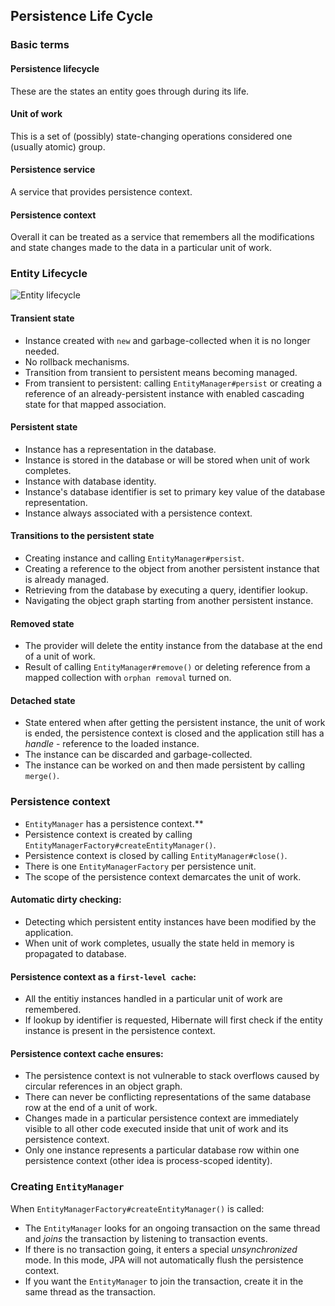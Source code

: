 ## Persistence Life Cycle

### Basic terms

#### Persistence lifecycle

These are the states an entity goes through during its life. 

#### Unit of work

This is a set of (possibly) state-changing operations considered one (usually atomic) group.

#### Persistence service

A service that provides persistence context.

#### Persistence context

Overall it can be treated as a service that remembers all the modifications and state changes made to the data in a particular unit of work.

### Entity Lifecycle

![Entity lifecycle](./images/entity_lifecycle.svg)

#### Transient state

* Instance created with `new` and garbage-collected when it is no longer needed.
* No rollback mechanisms.
* Transition from transient to persistent means becoming managed.
* From transient to persistent: calling `EntityManager#persist` or creating a reference of an already-persistent instance with enabled cascading state for that mapped association.

#### Persistent state

* Instance has a representation in the database.
* Instance is stored in the database or will be stored when unit of work completes.
* Instance with database identity.
* Instance's database identifier is set to primary key value of the database representation.
* Instance always associated with a persistence context.

#### Transitions to the persistent state

* Creating instance and calling `EntityManager#persist`.
* Creating a reference to the object from another persistent instance that is already managed.
* Retrieving from the database by executing a query, identifier lookup.
* Navigating the object graph starting from another persistent instance.

#### Removed state

* The provider will delete the entity instance from the database at the end of a unit of work.
* Result of calling `EntityManager#remove()` or deleting reference from a mapped collection with `orphan removal` turned on.

#### Detached state

* State entered when after getting the persistent instance, the unit of work is ended, the persistence context is closed and the application still has a *handle* - reference to the loaded instance.
* The instance can be discarded and garbage-collected. 
* The instance can be worked on and then made persistent by calling `merge()`.

### Persistence context

* `EntityManager` has a persistence context.**
* Persistence context is created by calling `EntityManagerFactory#createEntityManager()`.
* Persistence context is closed by calling `EntityManager#close()`.
* There is one `EntityManagerFactory` per persistence unit.
* The scope of the persistence context demarcates the unit of work.

#### Automatic dirty checking:

* Detecting which persistent entity instances have been modified by the application.
* When unit of work completes, usually the state held in memory is propagated to database.

#### Persistence context as a `first-level cache`:

* All the entitiy instances handled in a particular unit of work are remembered.
* If lookup by identifier is requested, Hibernate will first check if the entity instance is present in the persistence context.

#### Persistence context cache ensures:

* The persistence context is not vulnerable to stack overflows caused by circular references in an object graph.
* There can never be conflicting representations of the same database row at the end of a unit of work.
* Changes made in a particular persistence context are immediately visible to all other code executed inside that unit of work and its persistence context.
* Only one instance represents a particular database row within one persistence context (other idea is process-scoped identity).

### Creating `EntityManager`

When `EntityManagerFactory#createEntityManager()` is called:

* The `EntityManager` looks for an ongoing transaction on the same thread and *joins* the transaction by listening to transaction events.
* If there is no transaction going, it enters a special *unsynchronized* mode. In this mode, JPA will not automatically flush the persistence context.
* If you want the `EntityManager` to join the transaction, create it in the same thread as the transaction.
